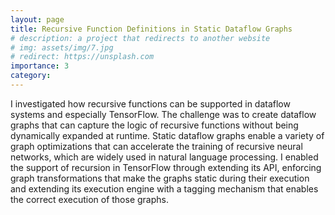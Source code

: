 ```yaml
---
layout: page
title: Recursive Function Definitions in Static Dataflow Graphs
# description: a project that redirects to another website
# img: assets/img/7.jpg
# redirect: https://unsplash.com
importance: 3
category:
---
```


I investigated how recursive functions can be supported in dataflow systems and especially TensorFlow. The challenge was to create dataflow graphs that can capture the logic of recursive functions without being dynamically expanded at runtime. Static dataflow graphs enable a variety of graph optimizations that can accelerate the training of recursive neural networks, which are widely used in natural language processing.
I enabled the support of recursion in TensorFlow through extending its API, enforcing graph transformations that make the graphs static during their execution and extending its execution engine with a tagging mechanism that enables the correct execution of those graphs.
